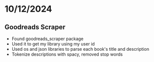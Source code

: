 # 10/12/2024
## Goodreads Scraper
- Found goodreads_scraper package
- Used it to get my library using my user id
- Used os and json libraries to parse each book's title and description
- Tokenize descriptions with spacy, removed stop words
